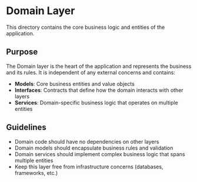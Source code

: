 # Domain Layer

This directory contains the core business logic and entities of the application.

## Purpose

The Domain layer is the heart of the application and represents the business and its rules. It is independent of any external concerns and contains:

- **Models**: Core business entities and value objects
- **Interfaces**: Contracts that define how the domain interacts with other layers
- **Services**: Domain-specific business logic that operates on multiple entities

## Guidelines

- Domain code should have no dependencies on other layers
- Domain models should encapsulate business rules and validation
- Domain services should implement complex business logic that spans multiple entities
- Keep this layer free from infrastructure concerns (databases, frameworks, etc.)
